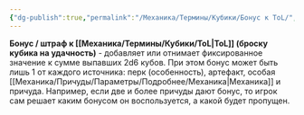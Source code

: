 ```yaml
---
{"dg-publish":true,"permalink":"/Механика/Термины/Кубики/Бонус к ToL/","noteIcon":"","created":"2025-07-12T09:55:51.381+03:00","updated":"2025-07-29T23:55:56.428+03:00"}
---
```


**Бонус / штраф к [[Механика/Термины/Кубики/ToL\|ToL]] (броску кубика на удачность)** - добавляет или отнимает фиксированное значение к сумме выпавших 2d6 кубов. При этом бонус может быть лишь 1 от каждого источника: перк (особенность), артефакт, особая [[Механика/Причуды/Параметры/Подробнее/Механика\|Механика]] и причуда. Например, если две и более причуды дают бонус, то игрок сам решает каким бонусом он воспользуется, а какой будет пропущен.